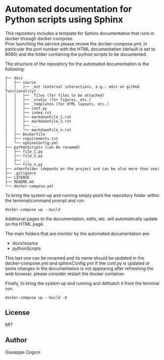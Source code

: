 # Automated documentation for Python scripts using Sphinx

This repository includes a template for Sphinx documentation that runs in docker through docker-compose.\
Prior launching the service please review the docker-compose.yml, in particular the port number with the HTML documentation (default is set to 8080) and the folder containing the python scripts to be documented.

The structure of the repository for the automated documentation is the following:
```
├── docs
│   ├── source
│   │   ├── _ext (external interactions, e.g.: edit on gitHub functionality)
│   │   ├── _files (for files to be attached)
│   │   ├── _static (for figures, etc.)
│   │   ├── _templates (for HTML layouts, etc.)
│   │   ├── conf.py
│   │   ├── index.rst
│   │   ├── markdownFile_1.rst
│   │   ├── markdownFile_2.rst
│   │   ├── ...
|   │   └── markdownFile_n.rst
│   ├── Dockerfile
│   ├── requirements.txt
│   └── sphinxConfig.yml
├── pythonScripts (can be renamed)
│   ├── file_1.py
│   ├── file_2.py
│   ├── ...
│   └── file_n.py
├── otherFolder (depends on the project and can be also more than one)
├── .gitignore
├── LICENSE
├── README.md
└── docker-compose.yml
```

To bring the system up and running simply point the repository folder within the terminal/command prompt and run:
```
docker-compose up --build
```
Additional pages to the documentation, edits, etc. will automatically update on the HTML page.

The main folders that are monitor by the automated documentation are:
- docs/source
- pythonScripts

This last one can be renamed and its name should be updated in the docker-compose.yml and sphinxConfig.yml
If the conf.py is updated or some changes in the documentation is not appearing after refreshing the web browser, please consider restart the docker container.

Finally, to bring the system up and running and dethatch it from the terminal run:
```
docker-compose up --build -d
```

## License
MIT

## Author
Giuseppe Cogoni
